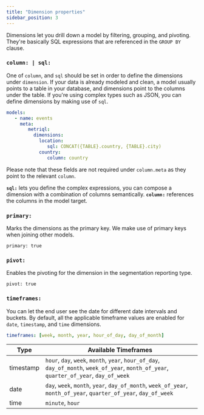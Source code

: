```yaml
---
title: "Dimension properties"
sidebar_position: 3
---
```

Dimensions let you drill down a model by filtering, grouping, and pivoting. They're basically SQL expressions that are referenced in the `GROUP BY` clause. 

### `column: | sql:`

One of `column`, and `sql` should be set in order to define the dimensions under `dimension`. If your data is already modeled and clean, a model usually points to a table in your database, and dimensions point to the columns under the table. If you're using complex types such as JSON, you can define dimensions by making use of `sql`.

```yml
models:
   - name: events
     meta:
        metriql:
          dimensions:
          	location:
          	   sql: CONCAT({TABLE}.country, {TABLE}.city)
          	country:
          	   column: country
```

Please note that these fields are not required under `column.meta` as they point to the relevant `column`.

**`sql:`** lets you define the complex expressions, you can compose a dimension with a combination of columns semantically.
**`column:`** references the columns in the model target.

### `primary:`

Marks the dimensions as the primary key. We make use of primary keys when joining other models. 

`primary: true`

### `pivot:`

Enables the pivoting for the dimension in the segmentation reporting type.

`pivot: true`

### `timeframes:`

You can let the end user see the date for different date intervals and buckets. By default, all the applicable timeframe values are enabled for `date`, `timestamp`, and `time` dimensions.

```yml
timeframes: [week, month, year, hour_of_day, day_of_month]
```


| Type      | Available Timeframes                                                                                                                     |
|-----------|------------------------------------------------------------------------------------------------------------------------------------------|
| timestamp | `hour`, `day`, `week`, `month`, `year`, `hour_of_day`, `day_of_month`, `week_of_year`, `month_of_year`, `quarter_of_year`, `day_of_week` |
| date      | `day`, `week`, `month`, `year`, `day_of_month`, `week_of_year`, `month_of_year`, `quarter_of_year`, `day_of_week`                        |
| time      | `minute`, `hour`                                                                                                                         |